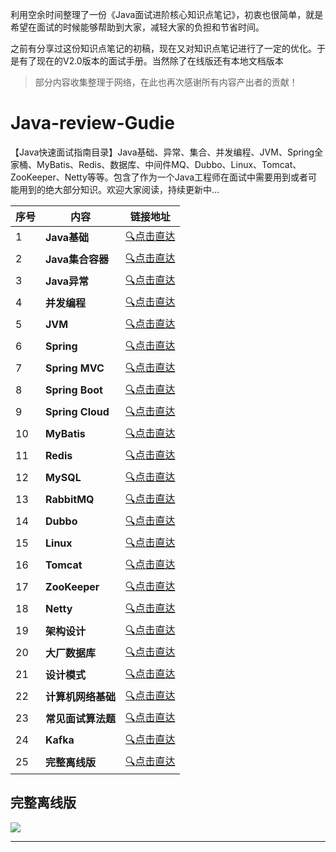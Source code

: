 利用空余时间整理了一份《Java面试进阶核心知识点笔记》，初衷也很简单，就是希望在面试的时候能够帮助到大家，减轻大家的负担和节省时间。

之前有分享过这份知识点笔记的初稿，现在又对知识点笔记进行了一定的优化。于是有了现在的V2.0版本的面试手册。当然除了在线版还有本地文档版本


>部分内容收集整理于网络，在此也再次感谢所有内容产出者的贡献！



# Java-review-Gudie
【Java快速面试指南目录】Java基础、异常、集合、并发编程、JVM、Spring全家桶、MyBatis、Redis、数据库、中间件MQ、Dubbo、Linux、Tomcat、ZooKeeper、Netty等等。包含了作为一个Java工程师在面试中需要用到或者可能用到的绝大部分知识。欢迎大家阅读，持续更新中…

| 序号 | 内容               | 链接地址                                 |
| ---- | ------------------ | ---------------------------------------- |
| 1    | **Java基础**       | [:mag:点击直达](#Android-开源库源码分析) |
| 2    | **Java集合容器**   | [:mag:点击直达](#Android-开源库源码分析) |
| 3    | **Java异常**       | [:mag:点击直达](#Android-开源库源码分析) |
| 4    | **并发编程**       | [:mag:点击直达](#Android-开源库源码分析) |
| 5    | **JVM**            | [:mag:点击直达](#Android-开源库源码分析) |
| 6    | **Spring**         | [:mag:点击直达](#Android-开源库源码分析) |
| 7    | **Spring MVC**     | [:mag:点击直达](#Android-开源库源码分析) |
| 8    | **Spring Boot**    | [:mag:点击直达](#Android-开源库源码分析) |
| 9    | **Spring Cloud**   | [:mag:点击直达](#Android-开源库源码分析) |
| 10   | **MyBatis**        | [:mag:点击直达](#Android-开源库源码分析) |
| 11   | **Redis**          | [:mag:点击直达](#Android-开源库源码分析) |
| 12   | **MySQL**          | [:mag:点击直达](#Android-开源库源码分析) |
| 13   | **RabbitMQ**       | [:mag:点击直达](#Android-开源库源码分析) |
| 14   | **Dubbo**          | [:mag:点击直达](#Android-开源库源码分析) |
| 15   | **Linux**          | [:mag:点击直达](#Android-开源库源码分析) |
| 16   | **Tomcat**         | [:mag:点击直达](#Android-开源库源码分析) |
| 17   | **ZooKeeper**      | [:mag:点击直达](#Android-开源库源码分析) |
| 18   | **Netty**          | [:mag:点击直达](#Android-开源库源码分析) |
| 19   | **架构设计**       | [:mag:点击直达](#Android-开源库源码分析) |
| 20   | **大厂数据库**     | [:mag:点击直达](#Android-开源库源码分析) |
| 21   | **设计模式**       | [:mag:点击直达](#Android-开源库源码分析) |
| 22   | **计算机网络基础** | [:mag:点击直达](#Android-开源库源码分析) |
| 23   | **常见面试算法题** | [:mag:点击直达](#Android-开源库源码分析) |
| 24   | **Kafka**          | [:mag:点击直达](#Android-开源库源码分析) |
| 25   | **完整离线版**     | [:mag:点击直达](#Android-开源库源码分析) |

## 完整离线版

![](https://upload-images.jianshu.io/upload_images/11474088-47be2144bb66cd11.png?imageMogr2/auto-orient/strip%7CimageView2/2/w/1240)

------


